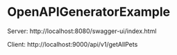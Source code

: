 # OpenAPIGeneratorExample

Server:
http://localhost:8080/swagger-ui/index.html

Client:
http://localhost:9000/api/v1/getAllPets